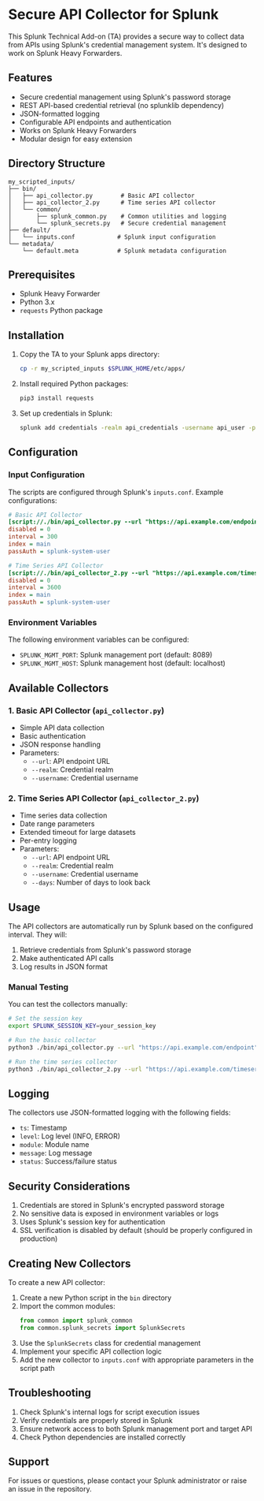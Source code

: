 # Secure API Collector for Splunk

This Splunk Technical Add-on (TA) provides a secure way to collect data from APIs using Splunk's credential management system. It's designed to work on Splunk Heavy Forwarders.

## Features

- Secure credential management using Splunk's password storage
- REST API-based credential retrieval (no splunklib dependency)
- JSON-formatted logging
- Configurable API endpoints and authentication
- Works on Splunk Heavy Forwarders
- Modular design for easy extension

## Directory Structure

```
my_scripted_inputs/
├── bin/
│   ├── api_collector.py        # Basic API collector
│   ├── api_collector_2.py      # Time series API collector
│   └── common/
│       ├── splunk_common.py    # Common utilities and logging
│       └── splunk_secrets.py   # Secure credential management
├── default/
│   └── inputs.conf            # Splunk input configuration
└── metadata/
    └── default.meta           # Splunk metadata configuration
```

## Prerequisites

- Splunk Heavy Forwarder
- Python 3.x
- `requests` Python package

## Installation

1. Copy the TA to your Splunk apps directory:
   ```bash
   cp -r my_scripted_inputs $SPLUNK_HOME/etc/apps/
   ```

2. Install required Python packages:
   ```bash
   pip3 install requests
   ```

3. Set up credentials in Splunk:
   ```bash
   splunk add credentials -realm api_credentials -username api_user -password your_api_key
   ```

## Configuration

### Input Configuration

The scripts are configured through Splunk's `inputs.conf`. Example configurations:

```ini
# Basic API Collector
[script://./bin/api_collector.py --url "https://api.example.com/endpoint" --realm "api_credentials" --username "api_user"]
disabled = 0
interval = 300
index = main
passAuth = splunk-system-user

# Time Series API Collector
[script://./bin/api_collector_2.py --url "https://api.example.com/timeseries" --realm "api_credentials" --username "api_user" --days 1]
disabled = 0
interval = 3600
index = main
passAuth = splunk-system-user
```

### Environment Variables

The following environment variables can be configured:

- `SPLUNK_MGMT_PORT`: Splunk management port (default: 8089)
- `SPLUNK_MGMT_HOST`: Splunk management host (default: localhost)

## Available Collectors

### 1. Basic API Collector (`api_collector.py`)
- Simple API data collection
- Basic authentication
- JSON response handling
- Parameters:
  - `--url`: API endpoint URL
  - `--realm`: Credential realm
  - `--username`: Credential username

### 2. Time Series API Collector (`api_collector_2.py`)
- Time series data collection
- Date range parameters
- Extended timeout for large datasets
- Per-entry logging
- Parameters:
  - `--url`: API endpoint URL
  - `--realm`: Credential realm
  - `--username`: Credential username
  - `--days`: Number of days to look back

## Usage

The API collectors are automatically run by Splunk based on the configured interval. They will:

1. Retrieve credentials from Splunk's password storage
2. Make authenticated API calls
3. Log results in JSON format

### Manual Testing

You can test the collectors manually:

```bash
# Set the session key
export SPLUNK_SESSION_KEY=your_session_key

# Run the basic collector
python3 ./bin/api_collector.py --url "https://api.example.com/endpoint" --realm "api_credentials" --username "api_user"

# Run the time series collector
python3 ./bin/api_collector_2.py --url "https://api.example.com/timeseries" --realm "api_credentials" --username "api_user" --days 7
```

## Logging

The collectors use JSON-formatted logging with the following fields:
- `ts`: Timestamp
- `level`: Log level (INFO, ERROR)
- `module`: Module name
- `message`: Log message
- `status`: Success/failure status

## Security Considerations

1. Credentials are stored in Splunk's encrypted password storage
2. No sensitive data is exposed in environment variables or logs
3. Uses Splunk's session key for authentication
4. SSL verification is disabled by default (should be properly configured in production)

## Creating New Collectors

To create a new API collector:

1. Create a new Python script in the `bin` directory
2. Import the common modules:
   ```python
   from common import splunk_common
   from common.splunk_secrets import SplunkSecrets
   ```
3. Use the `SplunkSecrets` class for credential management
4. Implement your specific API collection logic
5. Add the new collector to `inputs.conf` with appropriate parameters in the script path

## Troubleshooting

1. Check Splunk's internal logs for script execution issues
2. Verify credentials are properly stored in Splunk
3. Ensure network access to both Splunk management port and target API
4. Check Python dependencies are installed correctly

## Support

For issues or questions, please contact your Splunk administrator or raise an issue in the repository.
